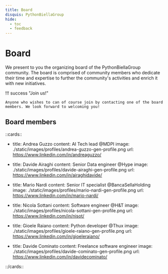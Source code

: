 ```yaml
---
title: Board
disquis: PythonBiellaGroup
hide:
  - toc
  - feedback
---
```


# Board

We present to you the organizing board of the PythonBiellaGroup community. The board is comprised of community members who dedicate their time and expertise to further the community's activities and enrich it with new initiatives.

!!! success "Join us!"

    Anyone who wishes to can of course join by contacting one of the board members. We look forward to welcoming you!

## Board members

::cards::

- title: Andrea Guzzo
  content: AI Tech lead @MDPI
  image: ./static/images/profiles/andrea-guzzo-gen-profile.png
  url: https://www.linkedin.com/in/andreaguzzo/

- title: Davide Airaghi
  content: Senior Data engineer @Hype
  image: ./static/images/profiles/davide-airaghi-gen-profile.png
  url: https://www.linkedin.com/in/airaghidavide/

- title: Mario Nardi
  content: Senior IT specialist @BancaSellaHolding
  image: ./static/images/profiles/mario-nardi-gen-profile.png
  url: https://www.linkedin.com/in/mario-nardi/

- title: Nicola Sottani
  content: Software engineer @H&T
  image: ./static/images/profiles/nicola-sottani-gen-profile.png
  url: https://www.linkedin.com/in/nisot/

- title: Gioele Raiano
  content: Python developer @Thux
  image: ./static/images/profiles/gioele-raiano-gen-profile.png
  url: https://www.linkedin.com/in/gioeleraiano/

- title: Davide Cominato
  content: Freelance software engineer
  image: ./static/images/profiles/davide-cominato-gen-profile.png
  url: https://www.linkedin.com/in/davidecominato/

::/cards::
